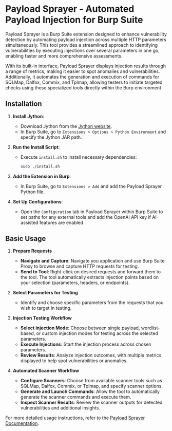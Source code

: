 # Payload Sprayer - Automated Payload Injection for Burp Suite

Payload Sprayer is a Burp Suite extension designed to enhance vulnerability detection by automating payload injection across multiple HTTP parameters simultaneously. This tool provides a streamlined approach to identifying vulnerabilities by executing injections over several parameters in one go, enabling faster and more comprehensive assessments.

With its built-in interface, Payload Sprayer displays injection results through a range of metrics, making it easier to spot anomalies and vulnerabilities. Additionally, it automates the generation and execution of commands for SQLMap, Dalfox, Commix, and Tplmap, allowing testers to initiate targeted checks using these specialized tools directly within the Burp environment

## Installation

1. **Install Jython**:
   - Download Jython from the [Jython website](https://www.jython.org/download).
   - In Burp Suite, go to `Extensions > Options > Python Environment` and specify the Jython JAR path.

2. **Run the Install Script**:
   - Execute `install.sh` to install necessary dependencies:
     ```bash
     sudo ./install.sh
     ```

3. **Add the Extension in Burp**:
   - In Burp Suite, go to `Extensions > Add` and add the Payload Sprayer Python file.

4. **Set Up Configurations**:
   - Open the `Configuration` tab in Payload Sprayer within Burp Suite to set paths for any external tools and add the OpenAI API key if AI-assisted features are enabled.

## Basic Usage

1. **Prepare Requests**
   - **Navigate and Capture**: Navigate you application and use Burp Suite Proxy to browse and capture HTTP requests for testing.
   - **Send to Tool**: Right-click on desired requests and forward them to the tool. The tool automatically extracts injection points based on your selection (parameters, headers, or endpoints).

2. **Select Parameters for Testing**
   - Identify and choose specific parameters from the requests that you wish to target in testing.

3. **Injection Testing Workflow**
   - **Select Injection Mode**: Choose between single payload, wordlist-based, or custom injection modes for testing across the selected parameters.
   - **Execute Injections**: Start the injection process across chosen parameters.
   - **Review Results**: Analyze injection outcomes, with multiple metrics displayed to help spot vulnerabilities or anomalies.

4. **Automated Scanner Workflow**
   - **Configure Scanners**: Choose from available scanner tools such as SQLMap, Dalfox, Commix, or Tplmap, and specify scanner options.
   - **Generate and Launch Commands**: Allow the tool to automatically generate the scanner commands and execute them.
   - **Inspect Scanner Results**: Review the scanner outputs for detected vulnerabilities and additional insights.

For more detailed usage instructions, refer to the [Payload Sprayer Documentation](link-to-documentation).
